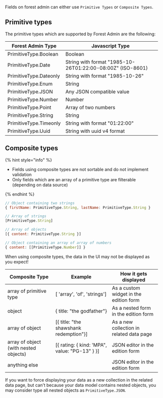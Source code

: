 Fields on forest admin can either use `Primitive Types` or `Composite Types`.

## Primitive types

The primitive types which are supported by Forest Admin are the following:

| Forest Admin Type      | Javascript Type                                            |
| ---------------------- | ---------------------------------------------------------- |
| PrimitiveType.Boolean  | Boolean                                                    |
| PrimitiveType.Date     | String with format "1985-10-26T01:22:00-08:00Z" (ISO-8601) |
| PrimitiveType.Dateonly | String with format "1985-10-26"                            |
| PrimitiveType.Enum     | String                                                     |
| PrimitiveType.JSON     | Any JSON compatible value                                  |
| PrimitiveType.Number   | Number                                                     |
| PrimitiveType.Point    | Array of two numbers                                       |
| PrimitiveType.String   | String                                                     |
| PrimitiveType.Timeonly | String with format "01:22:00"                              |
| PrimitiveType.Uuid     | String with uuid v4 format                                 |

## Composite types

{% hint style="info" %}

- Fields using composite types are not sortable and do not implement validation
- Only fields which are an array of a primitive type are filterable (depending on data source)

{% endhint %}

```javascript
// Object containing two strings
{ firstName: PrimitiveType.String, lastName: PrimitiveType.String }

// Array of strings
[PrimitiveType.String]

// Array of objects
[{ content: PrimitiveType.String }]

// Object containing an array of array of numbers
{ content: [[PrimitiveType.Number]] }
```

When using composite types, the data in the UI may not be displayed as you expect!

| Composite Type                        | Example                                       | How it gets displayed                    |
| ------------------------------------- | --------------------------------------------- | ---------------------------------------- |
| array of primitive type               | [ 'array', 'of', 'strings']                   | As a custom widget in the edition form   |
| object                                | { title: "the godfather"}                     | As a nested form in the edition form     |
| array of object                       | [{ title: "the shawshank redemption"}]        | As a new collection in related data page |
| array of object (with nested objects) | [{ rating: { kind: 'MPA", value: "PG-13" } }] | JSON editor in the edition form          |
| anything else                         |                                               | JSON editor in the edition form          |

If you want to force displaying your data as a new collection in the related data page, but can't because your data model contains nested objects, you may consider type all nested objects as `PrimitiveType.JSON`.
